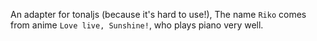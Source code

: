 An adapter for tonaljs (because it's hard to use!), The name `Riko` comes from anime `Love live, Sunshine!`, who plays piano very well.
